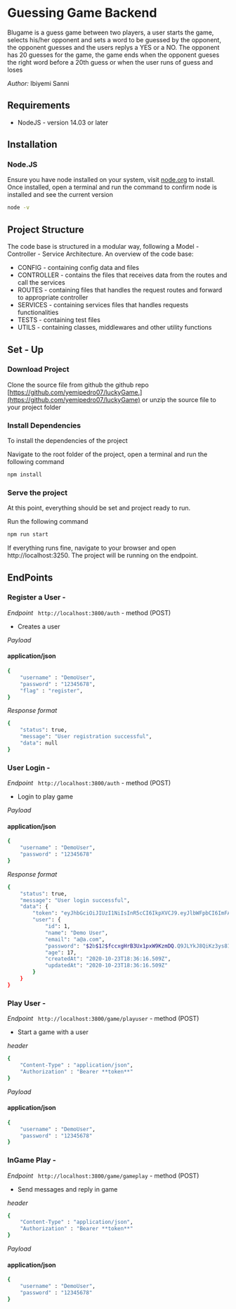 # Guessing Game Backend

Blugame is a guess game between two players, a user starts the game, selects his/her opponent and sets a word to be guessed by the opponent, the opponent guesses and the users replys a YES or a NO. The opponent has 20 guesses for the game, the game ends when the opponent gueses the right word before a 20th guess or when the user runs of guess and loses

*Author:* Ibiyemi Sanni


## Requirements
- NodeJS - version 14.03 or later

## Installation
### Node.JS

Ensure you have node installed on your system, visit [node.org](https://nodejs.org/en/download/) to install. Once installed, open a terminal and run the command to confirm node is installed and see the current version

```bash
node -v
```


## Project Structure
The code base is structured in a modular way, following a Model - Controller - Service Architecture. An overview of the code base:
- CONFIG - containing config data and files 
- CONTROLLER - contains the files that receives data from the routes and call the services 
- ROUTES - containing files that handles the request routes and forward to appropriate controller
- SERVICES - containing services files that handles requests functionalities 
- TESTS - containing test files 
- UTILS - containing classes, middlewares and other utility functions 

## Set - Up

### Download Project

Clone the source file from github the github repo [https://github.com/yemipedro07/luckyGame.](https://github.com/yemipedro07/luckyGame) or unzip the source file to your project folder



### Install Dependencies

To install the dependencies of the project 

Navigate to the root folder of the project, open a terminal and run the following command

```bash
npm install

```


### Serve the project

At this point, everything should be set and project ready to run. 

Run the following command

```bash
npm run start
```
If everything runs fine, navigate to your browser and open http://localhost:3250. The project will be running on the endpoint.

## EndPoints

### Register a User -

*Endpoint*  ` http://localhost:3800/auth` - method (POST)

- Creates a user

*Payload*

#### application/json

```bash
{
	"username" : "DemoUser",
	"password" : "12345678",
	"flag" : "register",
}
```


*Response format*

```bash
{
    "status": true,
    "message": "User registration successful",
    "data": null
}
```


### User Login -

*Endpoint*  ` http://localhost:3800/auth` - method (POST)

- Login to play game

*Payload*

#### application/json

```bash
{
	"username" : "DemoUser",
	"password" : "12345678"
}
```


*Response format*

```bash
{
    "status": true,
    "message": "User login successful",
    "data": {
        "token": "eyJhbGciOiJIUzI1NiIsInR5cCI6IkpXVCJ9.eyJlbWFpbCI6ImFAYS5jb20iLCJpYXQiOjE2MDM1NjcyMDcsImV4cCI6MTYwMzY1MzYwN30.b4KOKwXFNm57CdhY4gcSkxxElhjmaRhVfaIol-KcNl8",
        "user": {
            "id": 1,
            "name": "Demo User",
            "email": "a@a.com",
            "password": "$2b$12$fccxgHrB3Ux1pxW9KzmDQ.Q9JLYkJ8QiKz3ys81PjMQ1Uf5zeHZFC",
            "age": 17,
            "createdAt": "2020-10-23T18:36:16.509Z",
            "updatedAt": "2020-10-23T18:36:16.509Z"
        }
    }
}
```


### Play User -

*Endpoint*  ` http://localhost:3800/game/playuser` - method (POST)

- Start a game with a user

*header*


```bash
{
	"Content-Type" : "application/json",
	"Authorization" : "Bearer **token**"
}
```

*Payload*

#### application/json

```bash
{
	"username" : "DemoUser",
	"password" : "12345678"
}
```

### InGame Play -

*Endpoint*  ` http://localhost:3800/game/gameplay` - method (POST)

- Send messages and reply in game

*header*


```bash
{
	"Content-Type" : "application/json",
	"Authorization" : "Bearer **token**"
}
```

*Payload*

#### application/json

```bash
{
	"username" : "DemoUser",
	"password" : "12345678"
}
```

